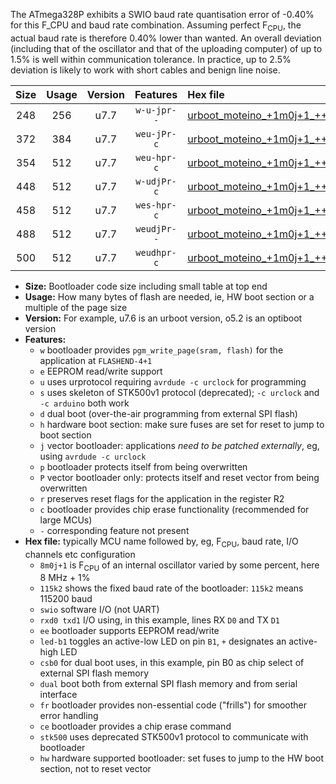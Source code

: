 The ATmega328P exhibits a SWIO baud rate quantisation error of -0.40% for this F_CPU and baud rate combination. Assuming perfect F<sub>CPU</sub>, the actual baud rate is therefore 0.40% lower than wanted. An overall deviation (including that of the oscillator and that of the uploading computer) of up to 1.5% is well within communication tolerance. In practice, up to 2.5% deviation is likely to work with short cables and benign line noise.

|Size|Usage|Version|Features|Hex file|
|:-:|:-:|:-:|:-:|:--|
|248|256|u7.7|`w-u-jpr--`|[urboot_moteino_+1m0j+1_+++1k2_swio_rxd0_txd1_led+b1.hex](https://raw.githubusercontent.com/stefanrueger/urboot.hex/main/boards/moteino/internal_oscillator/fcpu_+1m0j+1/br_+++1k2/urboot_moteino_+1m0j+1_+++1k2_swio_rxd0_txd1_led+b1.hex)|
|372|384|u7.7|`weu-jPr-c`|[urboot_moteino_+1m0j+1_+++1k2_swio_rxd0_txd1_ee_led+b1_fr_ce.hex](https://raw.githubusercontent.com/stefanrueger/urboot.hex/main/boards/moteino/internal_oscillator/fcpu_+1m0j+1/br_+++1k2/urboot_moteino_+1m0j+1_+++1k2_swio_rxd0_txd1_ee_led+b1_fr_ce.hex)|
|354|512|u7.7|`weu-hpr-c`|[urboot_moteino_+1m0j+1_+++1k2_swio_rxd0_txd1_ee_led+b1_fr_ce_hw.hex](https://raw.githubusercontent.com/stefanrueger/urboot.hex/main/boards/moteino/internal_oscillator/fcpu_+1m0j+1/br_+++1k2/urboot_moteino_+1m0j+1_+++1k2_swio_rxd0_txd1_ee_led+b1_fr_ce_hw.hex)|
|448|512|u7.7|`w-udjPr-c`|[urboot_moteino_+1m0j+1_+++1k2_swio_rxd0_txd1_led+b1_csb0_dual_fr_ce.hex](https://raw.githubusercontent.com/stefanrueger/urboot.hex/main/boards/moteino/internal_oscillator/fcpu_+1m0j+1/br_+++1k2/urboot_moteino_+1m0j+1_+++1k2_swio_rxd0_txd1_led+b1_csb0_dual_fr_ce.hex)|
|458|512|u7.7|`wes-hpr-c`|[urboot_moteino_+1m0j+1_+++1k2_swio_rxd0_txd1_ee_led+b1_fr_ce_stk500_hw.hex](https://raw.githubusercontent.com/stefanrueger/urboot.hex/main/boards/moteino/internal_oscillator/fcpu_+1m0j+1/br_+++1k2/urboot_moteino_+1m0j+1_+++1k2_swio_rxd0_txd1_ee_led+b1_fr_ce_stk500_hw.hex)|
|488|512|u7.7|`weudjPr--`|[urboot_moteino_+1m0j+1_+++1k2_swio_rxd0_txd1_ee_led+b1_csb0_dual_fr.hex](https://raw.githubusercontent.com/stefanrueger/urboot.hex/main/boards/moteino/internal_oscillator/fcpu_+1m0j+1/br_+++1k2/urboot_moteino_+1m0j+1_+++1k2_swio_rxd0_txd1_ee_led+b1_csb0_dual_fr.hex)|
|500|512|u7.7|`weudhpr-c`|[urboot_moteino_+1m0j+1_+++1k2_swio_rxd0_txd1_ee_led+b1_csb0_dual_fr_ce_hw.hex](https://raw.githubusercontent.com/stefanrueger/urboot.hex/main/boards/moteino/internal_oscillator/fcpu_+1m0j+1/br_+++1k2/urboot_moteino_+1m0j+1_+++1k2_swio_rxd0_txd1_ee_led+b1_csb0_dual_fr_ce_hw.hex)|

- **Size:** Bootloader code size including small table at top end
- **Usage:** How many bytes of flash are needed, ie, HW boot section or a multiple of the page size
- **Version:** For example, u7.6 is an urboot version, o5.2 is an optiboot version
- **Features:**
  + `w` bootloader provides `pgm_write_page(sram, flash)` for the application at `FLASHEND-4+1`
  + `e` EEPROM read/write support
  + `u` uses urprotocol requiring `avrdude -c urclock` for programming
  + `s` uses skeleton of STK500v1 protocol (deprecated); `-c urclock` and `-c arduino` both work
  + `d` dual boot (over-the-air programming from external SPI flash)
  + `h` hardware boot section: make sure fuses are set for reset to jump to boot section
  + `j` vector bootloader: applications *need to be patched externally*, eg, using `avrdude -c urclock`
  + `p` bootloader protects itself from being overwritten
  + `P` vector bootloader only: protects itself and reset vector from being overwritten
  + `r` preserves reset flags for the application in the register R2
  + `c` bootloader provides chip erase functionality (recommended for large MCUs)
  + `-` corresponding feature not present
- **Hex file:** typically MCU name followed by, eg, F<sub>CPU</sub>, baud rate, I/O channels etc configuration
  + `8m0j+1` is F<sub>CPU</sub> of an internal oscillator varied by some percent, here 8 MHz + 1%
  + `115k2` shows the fixed baud rate of the bootloader: `115k2` means 115200 baud
  + `swio` software I/O (not UART)
  + `rxd0 txd1` I/O using, in this example, lines RX `D0` and TX `D1`
  + `ee` bootloader supports EEPROM read/write
  + `led-b1` toggles an active-low LED on pin `B1`, `+` designates an active-high LED
  + `csb0` for dual boot uses, in this example, pin B0 as chip select of external SPI flash memory
  + `dual` boot both from external SPI flash memory and from serial interface
  + `fr` bootloader provides non-essential code ("frills") for smoother error handling
  + `ce` bootloader provides a chip erase command
  + `stk500` uses deprecated STK500v1 protocol to communicate with bootloader
  + `hw` hardware supported bootloader: set fuses to jump to the HW boot section, not to reset vector
